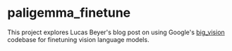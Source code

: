 # paligemma_finetune
This project explores Lucas Beyer's blog post on using Google's [big_vision](https://lucasb.eyer.be/articles/bv_tuto.html) codebase for finetuning vision language models.
